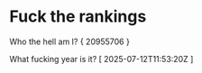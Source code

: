 # Fuck the rankings

Who the hell am I?
{ 20955706 }

What fucking year is it?
[ 2025-07-12T11:53:20Z ]
